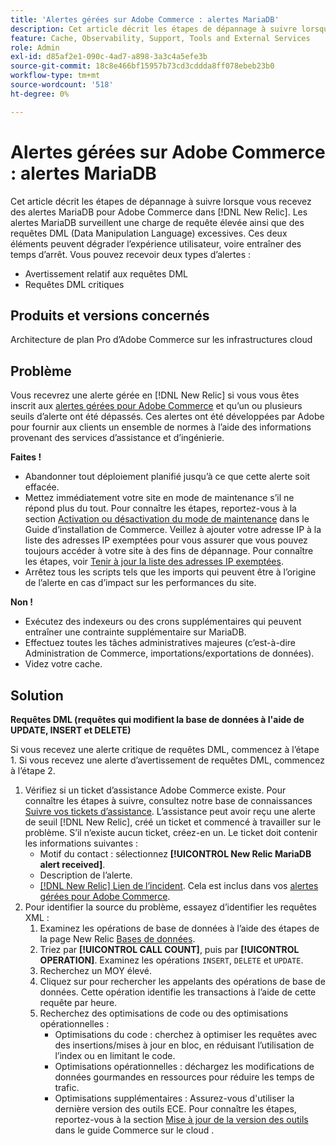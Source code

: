 ```yaml
---
title: 'Alertes gérées sur Adobe Commerce : alertes MariaDB'
description: Cet article décrit les étapes de dépannage à suivre lorsque vous recevez des alertes MariaDB pour Adobe Commerce dans  [!DNL New Relic]. Les alertes MariaDB surveillent une charge de requête élevée ainsi que des requêtes DML (Data Manipulation Language) excessives. Ces deux éléments peuvent dégrader l’expérience utilisateur, voire entraîner des temps d’arrêt. Vous pouvez recevoir deux types d’alertes.
feature: Cache, Observability, Support, Tools and External Services
role: Admin
exl-id: d85af2e1-090c-4ad7-a898-3a3c4a5efe3b
source-git-commit: 18c8e466bf15957b73cd3cddda8ff078ebeb23b0
workflow-type: tm+mt
source-wordcount: '518'
ht-degree: 0%

---
```


# Alertes gérées sur Adobe Commerce : alertes MariaDB

Cet article décrit les étapes de dépannage à suivre lorsque vous recevez des alertes MariaDB pour Adobe Commerce dans [!DNL New Relic]. Les alertes MariaDB surveillent une charge de requête élevée ainsi que des requêtes DML (Data Manipulation Language) excessives. Ces deux éléments peuvent dégrader l’expérience utilisateur, voire entraîner des temps d’arrêt. Vous pouvez recevoir deux types d’alertes :

* Avertissement relatif aux requêtes DML
* Requêtes DML critiques

## Produits et versions concernés

Architecture de plan Pro d’Adobe Commerce sur les infrastructures cloud

## Problème

Vous recevrez une alerte gérée en [!DNL New Relic] si vous vous êtes inscrit aux [alertes gérées pour Adobe Commerce](managed-alerts-for-magento-commerce.md) et qu’un ou plusieurs seuils d’alerte ont été dépassés. Ces alertes ont été développées par Adobe pour fournir aux clients un ensemble de normes à l’aide des informations provenant des services d’assistance et d’ingénierie.

**Faites !**

* Abandonner tout déploiement planifié jusqu’à ce que cette alerte soit effacée.
* Mettez immédiatement votre site en mode de maintenance s’il ne répond plus du tout. Pour connaître les étapes, reportez-vous à la section [Activation ou désactivation du mode de maintenance](https://experienceleague.adobe.com/en/docs/commerce-operations/installation-guide/tutorials/maintenance-mode) dans le Guide d’installation de Commerce. Veillez à ajouter votre adresse IP à la liste des adresses IP exemptées pour vous assurer que vous pouvez toujours accéder à votre site à des fins de dépannage. Pour connaître les étapes, voir [Tenir à jour la liste des adresses IP exemptées](https://experienceleague.adobe.com/en/docs/commerce-operations/installation-guide/tutorials/maintenance-mode#maintain-the-list-of-exempt-ip-addresses).
* Arrêtez tous les scripts tels que les imports qui peuvent être à l’origine de l’alerte en cas d’impact sur les performances du site.

**Non !**

* Exécutez des indexeurs ou des crons supplémentaires qui peuvent entraîner une contrainte supplémentaire sur MariaDB.
* Effectuez toutes les tâches administratives majeures (c’est-à-dire Administration de Commerce, importations/exportations de données).
* Videz votre cache.

## Solution

**Requêtes DML (requêtes qui modifient la base de données à l&#39;aide de UPDATE, INSERT et DELETE)**

Si vous recevez une alerte critique de requêtes DML, commencez à l’étape 1. Si vous recevez une alerte d’avertissement de requêtes DML, commencez à l’étape 2.

1. Vérifiez si un ticket d’assistance Adobe Commerce existe. Pour connaître les étapes à suivre, consultez notre base de connaissances [Suivre vos tickets d’assistance](https://experienceleague.adobe.com/en/docs/commerce-knowledge-base/kb/help-center-guide/magento-help-center-user-guide#track-support-case). L’assistance peut avoir reçu une alerte de seuil [!DNL New Relic], créé un ticket et commencé à travailler sur le problème. S’il n’existe aucun ticket, créez-en un. Le ticket doit contenir les informations suivantes :
   * Motif du contact : sélectionnez **[!UICONTROL New Relic MariaDB alert received]**.
   * Description de l’alerte.
   * [[!DNL New Relic] Lien de l’incident](https://docs.newrelic.com/docs/alerts-applied-intelligence/new-relic-alerts/alert-incidents/view-violation-event-details-incidents). Cela est inclus dans vos [alertes gérées pour Adobe Commerce](managed-alerts-for-magento-commerce.md).
1. Pour identifier la source du problème, essayez d’identifier les requêtes XML :
   1. Examinez les opérations de base de données à l’aide des étapes de la page New Relic [Bases de données](https://docs.newrelic.com/docs/apm/apm-ui-pages/monitoring/databases-page-view-operations-throughput-response-time).
   1. Triez par **[!UICONTROL CALL COUNT]**, puis par **[!UICONTROL OPERATION]**. Examinez les opérations `INSERT`, `DELETE` et `UPDATE`.
   1. Recherchez un MOY élevé.
   1. Cliquez sur pour rechercher les appelants des opérations de base de données. Cette opération identifie les transactions à l’aide de cette requête par heure.
   1. Recherchez des optimisations de code ou des optimisations opérationnelles :
      * Optimisations du code : cherchez à optimiser les requêtes avec des insertions/mises à jour en bloc, en réduisant l’utilisation de l’index ou en limitant le code.
      * Optimisations opérationnelles : déchargez les modifications de données gourmandes en ressources pour réduire les temps de trafic.
      * Optimisations supplémentaires : Assurez-vous d&#39;utiliser la dernière version des outils ECE. Pour connaître les étapes, reportez-vous à la section [Mise à jour de la version des outils](https://experienceleague.adobe.com/en/docs/commerce-on-cloud/user-guide/dev-tools/ece-tools/update-package) dans le guide Commerce sur le cloud .
